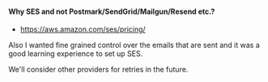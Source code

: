 #### Why SES and not Postmark/SendGrid/Mailgun/Resend etc.?

- https://aws.amazon.com/ses/pricing/

Also I wanted fine grained control over the emails that are sent and it was a good learning experience to set up SES.

We'll consider other providers for retries in the future.
